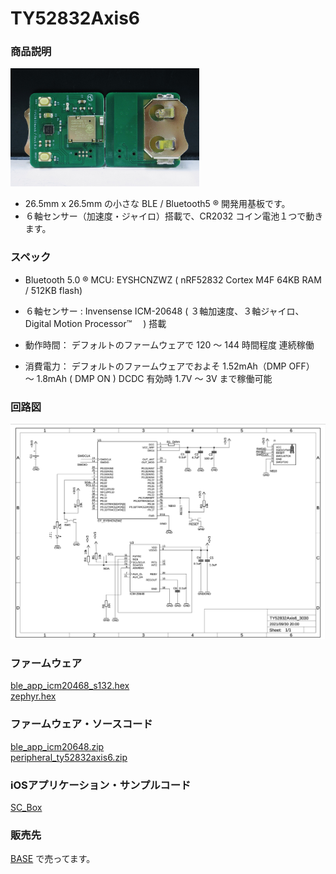 

# TY52832Axis6

### 商品説明
<img width="60%" alt ="ty52832axis6.jpg" src="images/ty52832axis6.jpg">  

  - 26.5mm x 26.5mm の小さな BLE / Bluetooth5 ®︎ 開発用基板です。  
  - ６軸センサー（加速度・ジャイロ）搭載で、CR2032 コイン電池１つで動きます。  

### スペック
  - Bluetooth 5.0 ®︎ MCU: EYSHCNZWZ ( nRF52832 Cortex M4F 64KB RAM / 512KB flash)  
  - ６軸センサー : Invensense ICM-20648 ( ３軸加速度、３軸ジャイロ、Digital Motion Processor™　 ) 搭載  

  - 動作時間： デフォルトのファームウェアで 120 〜 144 時間程度 連続稼働  
  - 消費電力： デフォルトのファームウェアでおよそ 1.52mAh（DMP OFF） 〜 1.8mAh ( DMP ON ) DCDC 有効時 1.7V 〜 3V まで稼働可能  

### 回路図
<img  alt="ty52832axis6_schema" src="images/ty52832axis6_schema.png">  

### ファームウェア
[ble_app_icm20468_s132.hex](./hex_and_source/ble_app_icm20468_s132.hex)  
[zephyr.hex](./hex_and_source/zephyr.hex)  

### ファームウェア・ソースコード
[ble_app_icm20648.zip](./hex_and_source/ble_app_icm20648.zip)  
[peripheral_ty52832axis6.zip](./hex_and_source/peripheral_ty52832axis6.zip)  

### iOSアプリケーション・サンプルコード
[SC_Box](./hex_and_source/SC_Box.zip)  

### 販売先
[BASE](https://dedendendede.base.shop/items/41904798) で売ってます。  
